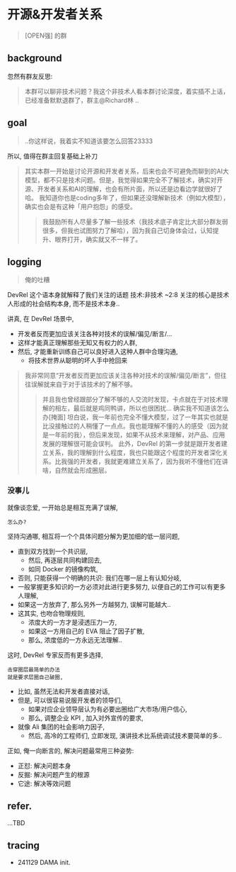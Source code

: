 # 开源&开发者关系
> [OPEN强] 的群

## background
忽然有群友反思:

> 本群可以聊非技术问题？我这个非技术人看本群讨论深度，着实插不上话，已经准备默默退群了，群主@Richard林 ..

## goal
> ..你这样说，我着实不知道该要怎么回答23333

所以, 值得在群主回复基础上补刀

> 其实本群一开始是讨论开源和开发者关系，后来也会不可避免而聊到的AI大模型，都不只是技术问题。但是，我觉得如果完全不了解技术，确实对开源、开发者关系和AI的理解，也会有所片面，所以还是边看边学就很好了哈。
> 我知道你也是coding多年了，但如果还没理解新技术（例如大模型），确实也会是有这种「用户抱怨」的感受。
>> 我鼓励所有人尽量多了解一些技术（我技术底子肯定比大部分群友弱很多，但我也试图努力了解哈），因为我自己切身体会过，认知提升、眼界打开，确实就又不一样了。

## logging
> 俺的吐糟

DevRel 这个语本身就解释了我们关注的话题 技术:非技术 ~2:8
关注的核心是技术人形成的社会结构本身,
而不是技术本身..

讲真, 在 DevRel 场景中,
- 开发者反而更加应该关注各种对技术的误解/偏见/断言/...
- 这样才能真正理解那些无知又有权力的人群,
- 然后, 才能重新训练自己可以良好进入这种人群中合理沟通,
    - 将技术世界从聪明的坏人手中抢回来


> 我非常同意“开发者反而更加应该关注各种对技术的误解/偏见/断言”，但往往误解就来自于对于该技术的了解不够。
>> 并且我也曾经跟部分了解不够的人交流时发现，卡点就在于对技术理解的相左，最后就是鸡同鸭讲，所以也很困扰... 确实我不知道该怎么办[掩面]
> 坦白说，我一年前也完全不懂大模型，过了一年其实也就是比没接触过的人稍懂了一点点。我也能理解不懂的人的感受（因为就是一年前的我），但后来发现，如果不从技术来理解，对产品、应用发展的理解很可能会误判。
>> 此外，DevRel 的第一步就是跟开发者建立关系，我的理解到什么程度，我也只能跟这个程度的开发者深化关系。比我强的开发者，我就更难建立关系了，因为我听不懂他们在讲啥，自然就会形成圈层。


### 没事儿
就像谈恋爱, 一开始总是相互充满了误解,

    怎么办?

坚持沟通哪, 相互将一个个具体问题分解为更加细的低一层问题,

- 直到双方找到一个共识层,
    - 然后, 再逐层共同构建回去,
    - 如同 Docker 的镜像构筑,
- 否则, 只能获得一个明确的共识: 我们在哪一层上有认知分岐,
- 一般掌握更多知识的一方必须对此进行更多努力, 以便自己的工作可以有更多人理解,
- 如果这一方放弃了, 那么另外一方越努力, 误解可能越大..
- 这其实, 也吻合物理规则,
    - 浓度大的一方才是浸透压力一方,
    - 如果这一方用自己的 EVA 阻止了因子扩散,
    - 那么, 浓度低的一方永远无法理解..

这时, DevRel 专家反而有更多选择,

    击穿圈层最简单的办法
    就是要求层圈自己破圈,

- 比如, 虽然无法和开发者直接对话,
- 但是, 可以很容易说服开发者的领导们,
    - 如果对应企业领导层认为有必要出圈给广大市场/用户信心,
    - 那么, 调整企业 KPI , 加入对外宣传的要求,
- 就像 Ali 集团的社会影响力因子,
    - 然后, 高冷的工程师们, 立即发现, 演讲技术比系统调试技术要简单的多..

正如, 俺一向断言的, 解决问题最常用三种姿势:

+ 正怼: 解决问题本身
+ 反掘: 解决问题产生的根源
+ 它途: 解决等效问题

## refer.
...TBD

## tracing

- 241129 DAMA init.

